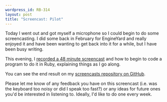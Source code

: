 ```yaml
---
wordpress_id: RB-314
layout: post
title: "Screencast: Pilot"
---
```


Today I went out and got myself a microphone so I could begin to do some screencasting. I did some back in February for EngineYard and
really enjoyed it and have been wanting to get back into it for a while, but I have been busy writing.

This evening, I <a href='http://ryanbigg.com/screencasts/000-game-of-life.mov'>recorded a 48 minute screencast</a> and how to begin to code a program to do it in Ruby, explaining things as I go along.

You can see the end result on my <a
href='https://github.com/radar/screencasts/tree/master/000-game-of-life'>screencasts repository on GitHub</a>.

Please let me know of any feedback you have on this screencast (i.e. was the keyboard too noisy or did I speak too fast?) or any ideas for future ones you'd be interested in listening to. Ideally, I'd like to do one every week.



